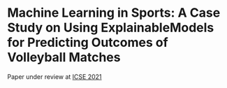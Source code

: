 # Machine Learning in Sports: A Case Study on Using ExplainableModels for Predicting Outcomes of Volleyball Matches

Paper under review at [ICSE 2021](http://icse.sportsea.org/)
